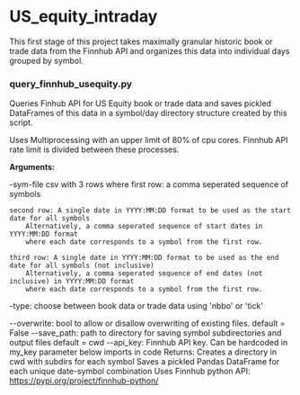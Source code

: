 # US_equity_intraday
This first stage of this project takes maximally granular historic book or trade data from the Finnhub API and organizes this data into individual days grouped by symbol.

### query_finnhub_usequity.py  
Queries Finhub API for US Equity book or trade data and saves pickled DataFrames of this data
in a symbol/day directory structure created by this script.  

Uses Multiprocessing with an upper limit of 80% of cpu cores.  Finnhub API rate limit is divided
between these processes.  

__Arguments:__  

-sym-file csv with 3 rows where
    first row: a comma seperated sequence of symbols  
    
    second row: A single date in YYYY:MM:DD format to be used as the start date for all symbols
        Alternatively, a comma seperated sequence of start dates in YYYY:MM:DD format
        where each date corresponds to a symbol from the first row.  
        
    third row: A single date in YYYY:MM:DD format to be used as the end date for all symbols (not inclusive)
        Alternatively, a comma seperated sequence of end dates (not inclusive) in YYYY:MM:DD format
        where each date corresponds to a symbol from the first row.  
        
-type: choose between book data or trade data using 'nbbo' or 'tick'  

--overwrite: bool to allow or disallow overwriting of existing files. default = False
--save_path: path to directory for saving symbol subdirectories and output files default = cwd
--api_key: Finnhub API key. Can be hardcoded in my_key parameter below imports in code
Returns:
Creates a directory in cwd with subdirs for each symbol
Saves a pickled Pandas DataFrame for each unique date-symbol combination
Uses Finnhub python API:
https://pypi.org/project/finnhub-python/
